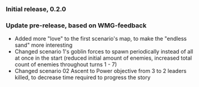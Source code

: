 ### Initial release, 0.2.0

### Update pre-release, based on WMG-feedback

- Added more "love" to the first scenario's map, to make the "endless sand" more interesting
- Changed scenario 1's goblin forces to spawn periodically instead of all at once in the start (reduced initial amount of enemies, increased total count of enemies throughout turns 1 - 7)
- Changed scenario 02 Ascent to Power objective from 3 to 2 leaders killed, to decrease time required to progress the story
